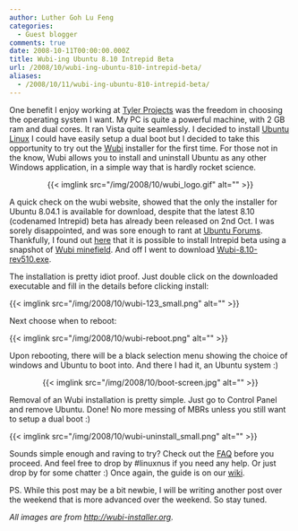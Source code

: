 ```yaml
---
author: Luther Goh Lu Feng
categories:
  - Guest blogger
comments: true
date: 2008-10-11T00:00:00.000Z
title: Wubi-ing Ubuntu 8.10 Intrepid Beta
url: /2008/10/wubi-ing-ubuntu-810-intrepid-beta/
aliases:
  - /2008/10/11/wubi-ing-ubuntu-810-intrepid-beta/
---
```


One benefit I enjoy working at <a href="http://www.tylerprojects.com/">Tyler Projects</a> was the freedom in choosing the operating system I want. My PC is quite a powerful machine, with 2 GB ram and dual cores. It ran Vista quite seamlessly. I decided to install <a href="http://www.ubuntu.com/">Ubuntu Linux</a> I could have easily setup a dual boot but I decided to take this opportunity to try out the <a href="http://wubi-installer.org/">Wubi</a> installer for the first time. For those not in the know, Wubi allows you to install and uninstall Ubuntu as any other Windows application, in a simple way that is hardly rocket science.

<div align="center">
{{< imglink src="/img/2008/10/wubi_logo.gif" alt="" >}}</div>

A quick check on the wubi website, showed that the only the installer for Ubuntu 8.04.1 is available for download, despite that the latest 8.10 (codenamed Intrepid) beta has already been released on 2nd Oct. I was sorely disappointed, and was sore enough to rant at <a href="http://ubuntuforums.org/">Ubuntu Forums</a>. Thankfully, I found out <a href="http://ubuntuforums.org/showthread.php?t=920502">here</a> that it is possible to install Intrepid beta using a snapshot of <a href="http://www.wubi-installer.org/devel/minefield/">Wubi minefield</a>. And off I went to download <a href="http://www.wubi-installer.org/devel/minefield/Wubi-8.10-rev510.exe">Wubi-8.10-rev510.exe</a>.

The installation is pretty idiot proof. Just double click on the downloaded executable and fill in the details before clicking install:

{{< imglink src="/img/2008/10/wubi-123_small.png" alt="" >}}

Next choose when to reboot:

{{< imglink src="/img/2008/10/wubi-reboot.png" alt="" >}}

Upon rebooting, there will be a black selection menu showing the choice of windows and Ubuntu to boot into. And there I had it, an Ubuntu system :)

<div align="center">{{< imglink src="/img/2008/10/boot-screen.jpg" alt="" >}}</div>

Removal of an Wubi installation is pretty simple. Just go to Control Panel and remove Ubuntu. Done! No more messing of MBRs unless you still want to setup a dual boot :)

{{< imglink src="/img/2008/10/wubi-uninstall_small.png" alt="" >}}

Sounds simple enough and raving to try? Check out the <a href="http://wubi-installer.org/faq.php">FAQ</a> before you proceed. And feel free to drop by #linuxnus if you need any help. Or just drop by for some chatter :) Once again, the guide is on our <a href="http://opensource.nus.edu.sg/wiki/index.php/Connecting_to_IRC">wiki</a>.

PS. While this post may be a bit newbie, I will be writing another post over the weekend that is more advanced over the weekend. So stay tuned.

<em>All images are from <a href="http://wubi-installer.org">http://wubi-installer.org</a></em>.
